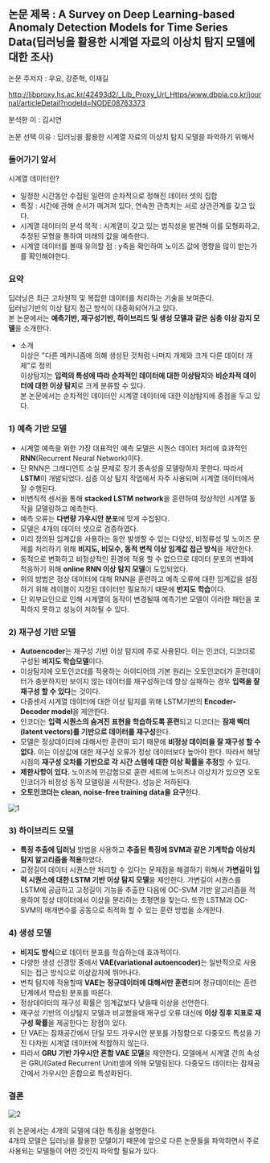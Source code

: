 
## 논문 제목 : A Survey on Deep Learning-based Anomaly Detection Models for Time Series Data(딥러닝을 활용한 시계열 자료의 이상치 탐지 모델에 대한 조사)  

논문 주저자 : 우요, 강준혁, 이재길

http://libproxy.hs.ac.kr/42493d2/_Lib_Proxy_Url_Https/www.dbpia.co.kr/journal/articleDetail?nodeId=NODE08763373

분석한 이 : 김시연

논문 선택 이유 : 딥러닝을 활용한 시계열 자료의 이상치 탐지 모델을 파악하기 위해서
 
### 들어가기 앞서  
  시계열 데이터란? 
  - 일정한 시간동안 수집된 일련의 순차적으로 정해진 데이터 셋의 집합
  - 특징 : 시간에 관해 순서가 매겨져 있다, 연속한 관측치는 서로 상관관계를 갖고 있다.
  - 시계열 데이터의 분석 목적 : 시계열이 갖고 있는 법칙성을 발견해 이를 모형화하고, 추정된 모형을 통하여 미래의 값을 예측한다.
  - 시계열 데이터를 볼때 유의할 점 : y축을 확인하여 노이즈 값에 영향을 많이 받는가를 확인해야한다.

### 요약  
  딥러닝은 최근 고차원적 및 복잡한 데이터를 처리하는 기술을 보여준다.  
  딥러닝기반의 이상 탐지 접근 방식이 대중화되어가고 있다.  
  본 논문에서는 <strong>예측기반, 재구성기반, 하이브리드 및 생성 모델과 같은 심층 이상 감지 모델</strong>을 소개한다.  

+ 소개  
  이상은 "다른 메커니즘에 의해 생성된 것처럼 나머지 개체와 크게 다른 데이터 개체"로 정의  
  이상탐지는 <strong>입력의 특성에 따라 순차적인 데이터에 대한 이상탐지</strong>와 <strong>비순차적 데이터에 대한 이상 탐지</strong>로 크게 분류할 수 있다.  
  본 논문에서는 순차적인 데이터인 시계열 데이터에 대한 이상탐지에 중점을 두고 있다.  
  
  
### 1) 예측 기반 모델 
  - 시계열 예측을 위한 가장 대표적인 예측 모델은 시퀀스 데이터 처리에 효과적인 <strong>RNN</strong>(Recurrent Neural Network)이다.  
  - 단 RNN은 그래디언트 소실 문제로 장기 종속성을 모델링하지 못한다. 따라서 <strong>LSTM</strong>이 개발되었다. 심층 이상 탐지 작업에서 자주 사용되며 시계열 데이터에서 잘 수행된다.
  - 비변칙적 센서을 통해 <strong>stacked LSTM network</strong>을 훈련하여 정상적인 시계열 동작을 모델링하고 예측한다.
  - 예측 오류는 <strong>다변량 가우시안 분포</strong>에 맞게 수집된다.
  -  모델은 4개의 데이터 셋으로 검증하였다. 
  -  미리 정의된 임계값을 사용하는 동안 발생할 수 있는 다양성, 비정류성 및 노이즈 문제를 처리하기 위해 <strong>비지도, 비모수, 동적 변칙 이상 임계값 접근 방식</strong>을 제안한다.
  -  동적으로 변화하고 비정상적인 환경에 적용 할 수 없으므로 데이터 분포의 변화에 적응하기 위해 <strong>online RNN 이상 탐지 모델</strong>이 도입되었다.
  -  위의 방법은 정상 데이터에 대해 RNN을 훈련하고 예측 오류에 대한 임계값을 설정하기 위해 레이블이 지정된 데이터만 필요하기 때문에 <strong>반지도 학습</strong>이다.
  -  단 외부요인으로 인해 시계열의 동작이 변경될때 예측기반 모델이 이러한 패턴을 포팍하지 못하고 성능이 저하될 수 있다.


### 2) 재구성 기반 모델
- <strong>Autoencoder</strong>는 재구성 기반 이상 탐지에 주로 사용된다. 이는 인코더, 디코더로 구성된 <strong>비지도 학습모델</strong>이다.
- 이상탐지에 오토인코더를 적용하는 아이디어의 기본 원리는 오토인코더가 훈련데이터가 충분하지만 보이지 않는 데이터를 재구성하는데 항상 실패하는 경우 <strong>입력을 잘 재구성 할 수 있다</strong>는 것이다.
- 다중센서 시계열 데이터에 대한 이상 탐지를 위해 LSTM기반의 <strong>Encoder-Decoder model</strong>을 제안한다.
- 인코더는 <strong>입력 시퀀스의 숨겨진 표현을 학습하도록 훈련</strong>되고 디코더는 <strong>잠재 벡터(latent vectors)를 기반으로 데이터를 재구성</strong>한다.
- 모델은 정상데이터에 대해서만 훈련이 되기 때문에 <strong>비정상 데이터을 잘 재구성 할 수 없다.</strong> 이는 이상값에 대한 재구성 오류가 정상 데이터보다 높아야 한다. 따라서 해당 시점의 <strong>재구성 오차를 기반으로 각 시간 스템에 대한 이상 확률을 추정</strong>할 수 있다.
- <strong>제한사항이 있다.</strong> 노이즈에 민감함으로 훈련 세트에 노이즈나 이상치가 있으면 오토인코더가 비정성 동작 모델링을 시작한다. 성능은 저하된다.
- <strong>오토인코더는 clean, noise-free training data을 요구</strong>한다.

![1](https://user-images.githubusercontent.com/53909511/128630408-4acd137f-2d4a-4d04-9111-e2e11da838e4.PNG)

### 3) 하이브리드 모델
- <strong>특징 추출에 딥러닝</strong> 방법을 사용하고 <strong>추출된 특징에 SVM과 같은 기계학습 이상치 탐지 알고리즘을 적용</strong>하였다.
- 고정길이 데이터 시퀀스만 처리할 수 있다는 문제점을 해결하기 위해서 <strong>가변길이 입력 시퀀스에 대한 LSTM 기반 이상 탐지 모델</strong>을 제안한다. 가변길이 시퀀스를 LSTM에 공급하고 고정길이 기능을 추출한 다음에 OC-SVM 기반 알고리즘을 적용하여 정상 데이터에서 이상을 분리하는 초평면을 찾는다. 또한 LSTM과 OC-SVM의 매개변수를 공동으로 최적화 할 수 있는 훈련 방법을 소개한다.

### 4) 생성 모델
- <strong>비지도 방식</strong>으로 데이터 분포를 학습하는데 효과적이다.
- 다양한 생성 신경망 중에서 <strong>VAE(variational autoencoder)</strong>는 일반적으로 사용되는 접근 방식으로 이상감지에 뛰어나다.
- 변칙 탐지에 적용할때 <strong>VAE는 정규데이터에 대해서만 훈련</strong>되며 정규데이터는 훈련 단계에서 학습된 분포를 따른다.
- 정상데이터의 재구성 확률은 임계값보다 낮을때 이상을 선언한다.
- 재구성 기반의 이상탐지 모델과 비교했을때 재구성 오류 대신에 <strong>이상 징후 지표로 재구성 확률</strong>을 제공한다는 장점이 있다.
- 단 VAE는 잠재공간에서 단일 모드 가우시안 분포를 가정함으로 다중모드 특성을 가진 다차원 시계열 데이터에 적합하지 않는다.
- 따라서 <strong>GRU 기반 가우시안 혼합 VAE 모델</strong>을 제안한다. 모델에서 시계열 간의 속성은 GRU(Gated Recurrent Unit)셀에 의해 모델링된다. 다중모드 데이터는 잠재공간에서 가우시안 혼합으로 특성화된다.

### 결론  
![2](https://user-images.githubusercontent.com/53909511/128631402-bebe6d12-3e3d-4e6f-a69c-ec2116eb2f76.PNG)

위 논문에서는 4개의 모델에 대한 특징을 설명한다.  
4개의 모델은 딥러닝을 활용한 모델이기 때문에 앞으로 다른 논문들을 파악하면서 주로 사용되는 모델들이 어떤 것인지 파악할 필요가 있다.

